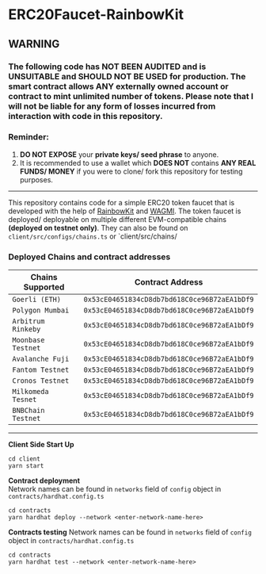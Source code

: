 # ERC20Faucet-RainbowKit

## **WARNING**
### The following code has **NOT BEEN AUDITED** and is **UNSUITABLE and SHOULD NOT BE USED** for production. The smart contract allows **ANY** externally owned account or contract to **mint unlimited number of tokens**. Please note that I will not be liable for any form of losses incurred from interaction with code in this repository.  
### **Reminder**: 
1. **DO NOT EXPOSE** your **private keys/ seed phrase** to anyone. 
2. It is recommended to use a wallet which **DOES NOT** contains **ANY REAL FUNDS/ MONEY** if you were to clone/ fork this repository for testing purposes.

___
  
  This repository contains code for a simple ERC20 token faucet that is developed with the help of [RainbowKit](https://www.rainbowkit.com/) and [WAGMI](https://wagmi.sh/). The token faucet is deployed/ deployable on multiple different EVM-compatible chains **(deployed on testnet only)**. 
  They can also be found on `client/src/configs/chains.ts` or `client/src/chains/

### Deployed Chains and contract addresses

| Chains Supported      | Contract Address | 
| ----------- | ----------- |
| `Goerli (ETH)`      | `0x53cE04651834cD8db7bd618C0ce96B72aEA1bDf9`       |
| `Polygon Mumbai`   | `0x53cE04651834cD8db7bd618C0ce96B72aEA1bDf9`        |
| `Arbitrum Rinkeby`   | `0x53cE04651834cD8db7bd618C0ce96B72aEA1bDf9`        |
| `Moonbase Testnet`   | `0x53cE04651834cD8db7bd618C0ce96B72aEA1bDf9`        |
| `Avalanche Fuji`   | `0x53cE04651834cD8db7bd618C0ce96B72aEA1bDf9`        |
| `Fantom Testnet`   | `0x53cE04651834cD8db7bd618C0ce96B72aEA1bDf9`        |
| `Cronos Testnet`   | `0x53cE04651834cD8db7bd618C0ce96B72aEA1bDf9`        |
| `Milkomeda Tesnet`   | `0x53cE04651834cD8db7bd618C0ce96B72aEA1bDf9`        |
| `BNBChain Testnet`   | `0x53cE04651834cD8db7bd618C0ce96B72aEA1bDf9`        |
--- 


**Client Side Start Up**
````
cd client
yarn start
````

**Contract deployment**  
Network names can be found in `networks` field of `config` object in `contracts/hardhat.config.ts`
````
cd contracts
yarn hardhat deploy --network <enter-network-name-here>
````

**Contracts testing**
Network names can be found in `networks` field of `config` object in `contracts/hardhat.config.ts`
````
cd contracts
yarn hardhat test --network <enter-network-name-here>
````